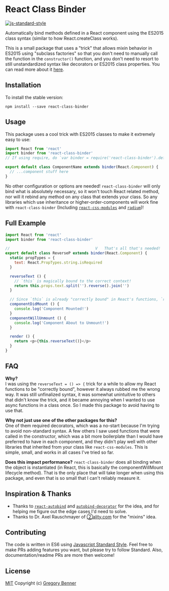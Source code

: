 # React Class Binder

[![js-standard-style](https://img.shields.io/badge/code%20style-standard-brightgreen.svg)](http://standardjs.com/)

Automatically bind methods defined in a React component using the ES2015 class syntax (similar to how React.createClass works).

This is a small package that uses a "trick" that allows mixin behavior in ES2015 using "subclass factories" so that you don't need to manually call the function in the `constructor()` function, and you don't need to resort to still unstandardized syntax like decorators or ES2015 class properties. You can read more about it [here](http://www.2ality.com/2016/05/six-nifty-es6-tricks.html#simple-mixins-via-subclass-factories).

## Installation

To install the stable version:

```shell
npm install --save react-class-binder
```

## Usage
This package uses a cool trick with ES2015 classes to make it extremely easy to use:

```js
import React from 'react'
import binder from 'react-class-binder'
// If using require, do `var binder = require('react-class-binder').default`

export default class ComponentName extends binder(React.Component) {
  // ...component stuff here
}

```

No other configuration or options are needed! `react-class-binder` will only bind what is absolutely necessary, so it won't touch React related method, nor will it rebind any method on any class that extends your class. So any libraries which use inheritance or higher-order-components will work fine with `react-class-binder` (Including [`react-css-modules`](https://github.com/gajus/react-css-modules) and [`radium`](https://github.com/FormidableLabs/radium))!

## Full Example

```js
import React from 'react'
import binder from 'react-class-binder'

//                                      V   That's all that's needed!
export default class ReverseP extends binder(React.Component) {
  static propTypes = {
    text: React.PropTypes.string.isRequired
  }

  reverseText () {
    // `this` is magically bound to the correct context!
    return this.props.text.split('').reverse().join('')
  }

  // Since `this` is already "correctly bound" in React's functions, `react-class-binder` skips these
  componentDidMount () {
    console.log('Component Mounted!')
  }
  componentWillUnmount () {
    console.log('Component About to Unmount!')
  }

  render () {
    return <p>{this.reverseText()}</p>
  }
}

```

## FAQ

**Why?**  
I was using the `reverseText = () => {` trick for a while to allow my React functions to be "correctly bound", however it always rubbed me the wrong way. It was still unfinalized syntax, it was somewhat unintuitive to others that didn't know the trick, and it became annoying when I wanted to use async functions in a class once. So I made this package to avoid having to use that.

**Why not just use one of the other packages for this?**  
One of them required decorators, which was a no-start because I'm trying to avoid non-standard syntax. A few others I saw used functions that were called in the constructor, which was a bit more boilerplate than I would have preferred to have in each component, and they didn't play well with other libraries that inherited from your class like `react-css-modules`. This is simple, small, and works in all cases I've tried so far.

**Does this impact performance?**
`react-class-binder` does all binding when the object is instantiated (in React, this is basically the componentWillMount lifecycle method). That is the only place that will take longer when using this package, and even that is so small that I can't reliably measure it.

## Inspiration & Thanks
* Thanks to [`react-autobind`](https://github.com/cassiozen/React-autobind) and [`autobind-decorator`](https://github.com/andreypopp/autobind-decorator) for the idea, and for helping me figure out the edge cases I'd need to solve.
* Thanks to Dr. Axel Rauschmayer of [②ality.com](http://www.2ality.com/) for the "mixins" idea.

## Contributing

The code is written in ES6 using [Javascript Standard Style](https://github.com/feross/standard). Feel free to make PRs adding features you want, but please try to follow Standard. Also, documentation/readme PRs are more then welcome!

## License

[MIT](LICENSE.md) Copyright (c) [Gregory Benner](https://github.com/Klathmon)
